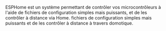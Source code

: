ESPHome est un système permettant de contrôler vos microcontrôleurs à l'aide de fichiers de configuration simples mais puissants, et de les contrôler à distance via Home. fichiers de configuration simples mais puissants et de les contrôler à distance à travers domotique.
